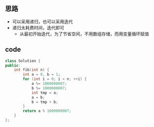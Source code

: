 ## 思路

* 可以采用递归，也可以采用迭代
* 递归太耗费时间，迭代即可
  * 从最初开始迭代，为了节省空间，不用数组存储，而用变量循环赋值



## code

```c++
class Solution {
public:
    int fib(int n) {
        int a = 0, b = 1;
        for (int i = 0; i < n; ++i) {
            a %= 1000000007;
            b %= 1000000007;
            int tmp = a;
            a = b;
            b = tmp + b;
        }
        return a % 1000000007;
    }
};
```

